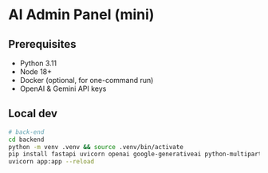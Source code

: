 # AI Admin Panel (mini)

## Prerequisites
- Python 3.11
- Node 18+
- Docker (optional, for one-command run)
- OpenAI & Gemini API keys

## Local dev

```bash
# back-end
cd backend
python -m venv .venv && source .venv/bin/activate
pip install fastapi uvicorn openai google-generativeai python-multipart
uvicorn app:app --reload
